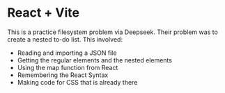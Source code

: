# React + Vite

This is a practice filesystem problem via Deepseek. Their problem was to create a nested to-do list.
This involved:
- Reading and importing a JSON file
- Getting the regular elements and the nested elements
- Using the map function from React
- Remembering the React Syntax
- Making code for CSS that is already there
